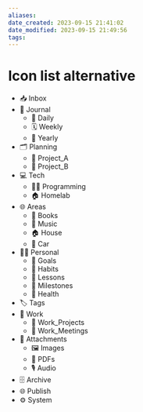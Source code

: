 ```yaml
---
aliases: 
date_created: 2023-09-15 21:41:02
date_modified: 2023-09-15 21:49:56
tags: 
---
```


# Icon list alternative
- 📥 Inbox
- 📓 Journal
	- 📅 Daily
	- 🗓 Weekly
	- 📆 Yearly
- 🗂 Planning
	- 📔 Project_A
	- 📔 Project_B
- 💻 Tech
	- 👨‍💻 Programming
	- 🏠 Homelab
- 🌐 Areas
	- 📖 Books
	- 🎵 Music
	- 🏠 House
	- 🚗 Car
- 🙋‍♂️ Personal
	- 🎯 Goals
	- 🔄 Habits
	- 📝 Lessons
	- 🏅 Milestones
	- 💉 Health
- 🏷 Tags
- 💼 Work
	- 📁 Work_Projects
	- 📅 Work_Meetings
- 📎 Attachments
	- 🖼 Images
	- 📄 PDFs
	- 🎙 Audio
- 🗄 Archive
- 🌐 Publish
- ⚙ System
